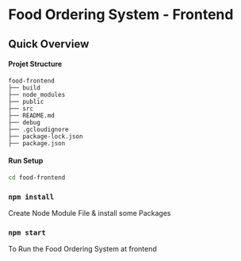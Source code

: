 # Food Ordering System - Frontend

## Quick Overview

#### Projet Structure

```
food-frontend
├── build
├── node_modules
├── public
├── src
├── README.md
├── debug
├── .gcloudignore
├── package-lock.json
├── package.json
```

#### Run Setup

```sh
cd food-frontend
```
### `npm install`  

Create Node Module File & install some Packages 

### `npm start`

To Run the Food Ordering System at frontend
